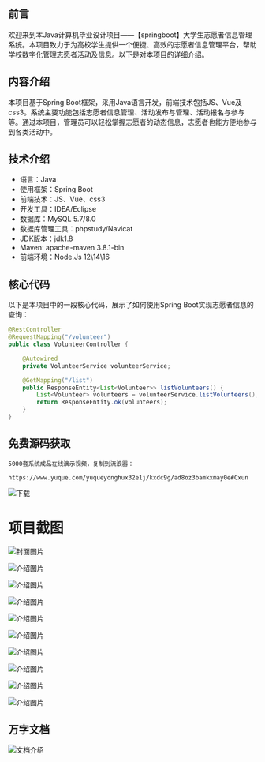 ## 前言

欢迎来到本Java计算机毕业设计项目——【springboot】大学生志愿者信息管理系统。本项目致力于为高校学生提供一个便捷、高效的志愿者信息管理平台，帮助学校数字化管理志愿者活动及信息。以下是对本项目的详细介绍。

## 内容介绍

本项目基于Spring Boot框架，采用Java语言开发，前端技术包括JS、Vue及css3。系统主要功能包括志愿者信息管理、活动发布与管理、活动报名与参与等。通过本项目，管理员可以轻松掌握志愿者的动态信息，志愿者也能方便地参与到各类活动中。

## 技术介绍

- 语言：Java
- 使用框架：Spring Boot
- 前端技术：JS、Vue、css3
- 开发工具：IDEA/Eclipse
- 数据库：MySQL 5.7/8.0
- 数据库管理工具：phpstudy/Navicat
- JDK版本：jdk1.8
- Maven: apache-maven 3.8.1-bin
- 前端环境：Node.Js 12\14\16

## 核心代码

以下是本项目中的一段核心代码，展示了如何使用Spring Boot实现志愿者信息的查询：

```java
@RestController
@RequestMapping("/volunteer")
public class VolunteerController {

    @Autowired
    private VolunteerService volunteerService;

    @GetMapping("/list")
    public ResponseEntity<List<Volunteer>> listVolunteers() {
        List<Volunteer> volunteers = volunteerService.listVolunteers();
        return ResponseEntity.ok(volunteers);
    }
}
```

## 免费源码获取

```
5000套系统成品在线演示视频，复制到流浪器： 
```
```
https://www.yuque.com/yuqueyonghux32e1j/kxdc9g/ad8oz3bamkxmay0e#Cxun
```
![下载](https://img12.360buyimg.com/ddimg/jfs/t1/339687/11/1349/28408/68ad865fF412d7877/adaa650483a100f2.jpg)

# 项目截图

![封面图片](https://img11.360buyimg.com/ddimg/jfs/t1/332623/2/10716/97133/68bda9ccF6e61a8fb/776010d9c513a369.jpg)

![介绍图片](https://img10.360buyimg.com/ddimg/jfs/t1/347441/18/748/35546/68bda9a8F5933de0a/5ad08b76459c82ef.jpg)

![介绍图片](https://img11.360buyimg.com/ddimg/jfs/t1/350392/33/719/38957/68bda9a8Fcca9f96a/10dbe8b89265eae6.jpg)

![介绍图片](https://img13.360buyimg.com/ddimg/jfs/t1/324793/25/17249/64395/68bda9aaFccf3675c/61e90bf2c096171b.jpg)

![介绍图片](https://img10.360buyimg.com/ddimg/jfs/t1/325402/31/17416/35851/68bda9aaF4f9a83df/5283ddf94006f136.jpg)

![介绍图片](https://img13.360buyimg.com/ddimg/jfs/t1/332120/40/10492/60796/68bda9abFf16f641a/4433aacab95ff600.jpg)

![介绍图片](https://img14.360buyimg.com/ddimg/jfs/t1/347864/14/770/16602/68bda9abFf062db4b/dabb5f6ba2482f27.jpg)

![介绍图片](https://img13.360buyimg.com/ddimg/jfs/t1/344824/4/767/25307/68bda9acF89d66a53/e59e4977d334b0a4.jpg)

![介绍图片](https://img13.360buyimg.com/ddimg/jfs/t1/343535/30/771/35322/68bda9adF5596fd38/8481d5713d01dd23.jpg)

![介绍图片](https://img12.360buyimg.com/ddimg/jfs/t1/347561/3/767/54888/68bda9aeF0745296c/d80ef899f4719dce.jpg)


## 万字文档
![文档介绍](https://img14.360buyimg.com/ddimg/jfs/t1/338393/1/3576/156947/68b1ad0cF74dc525c/ff9cd6c574295685.jpg)
